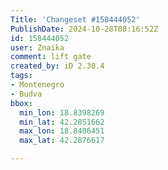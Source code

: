 ```yaml
---
Title: 'Changeset #158444052'
PublishDate: 2024-10-28T08:16:52Z
id: 158444052
user: Znaika
comment: lift gate
created_by: iD 2.30.4
tags:
- Montenegro
- Budva
bbox:
  min_lon: 18.8398269
  min_lat: 42.2851662
  max_lon: 18.8406451
  max_lat: 42.2876617

---
```

